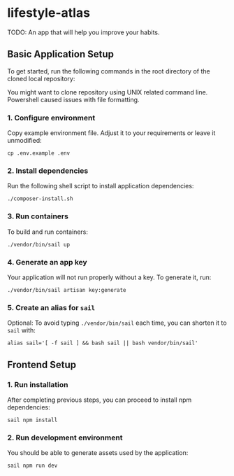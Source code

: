 # lifestyle-atlas
TODO: An app that will help you improve your habits.

## Basic Application Setup
To get started, run the following commands in the root directory of the cloned local repository:

You might want to clone repository using UNIX related command line. Powershell caused issues with file formatting.

### 1. Configure environment
Copy example environment file. Adjust it to your requirements or leave it unmodified:
```shell script
cp .env.example .env
```

### 2. Install dependencies
Run the following shell script to install application dependencies:
```shell script
./composer-install.sh
```

### 3. Run containers
To build and run containers:
```shell script
./vendor/bin/sail up
```

### 4. Generate an app key
Your application will not run properly without a key. To generate it, run:
```shell script
./vendor/bin/sail artisan key:generate
```

### 5. Create an alias for `sail`
Optional: To avoid typing `./vendor/bin/sail` each time, you can shorten it to `sail` with:
```shell script
alias sail='[ -f sail ] && bash sail || bash vendor/bin/sail'
```

## Frontend Setup
### 1. Run installation
After completing previous steps, you can proceed to install npm dependencies:
```shell script
sail npm install
```

### 2. Run development environment
You should be able to generate assets used by the application:
```shell script
sail npm run dev
```
